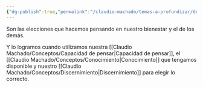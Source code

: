 ```yaml
---
{"dg-publish":true,"permalink":"/claudio-machado/temas-a-profundizar/decisiones/buenas-decisiones/"}
---
```


Son las elecciones que hacemos pensando en nuestro bienestar y el de los demás.

Y lo logramos cuando utilizamos nuestra [[Claudio Machado/Conceptos/Capacidad de pensar\|Capacidad de pensar]], el [[Claudio Machado/Conceptos/Conocimiento\|Conocimiento]] que tengamos disponible y nuestro [[Claudio Machado/Conceptos/Discernimiento\|Discernimiento]]  para elegir lo correcto.
